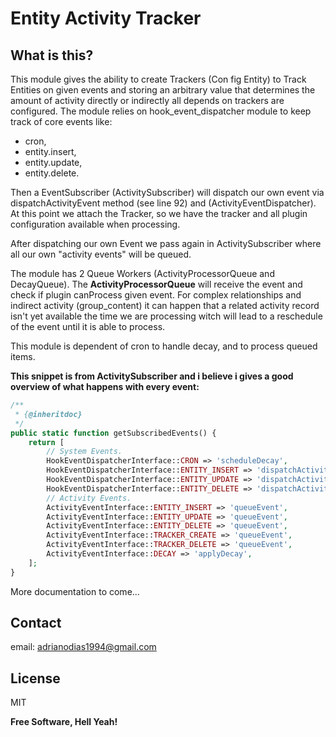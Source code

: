 # Entity Activity Tracker 
## What is this?
This module gives the ability to create Trackers (Con fig Entity) to Track Entities on given events and storing an arbitrary value that determines the amount of activity directly or indirectly all depends on trackers are configured.
The module relies on hook_event_dispatcher module to keep track of core events like:
- cron, 
- entity.insert, 
- entity.update,
- entity.delete.

Then a EventSubscriber (ActivitySubscriber) will dispatch our own event via dispatchActivityEvent method (see line 92) and (ActivityEventDispatcher). At this point we attach the Tracker, so we have the tracker and all plugin configuration available when processing.

After dispatching our own Event we pass again in ActivitySubscriber where all our own "activity events" will be queued.

The module has 2 Queue Workers (ActivityProcessorQueue and DecayQueue).
The **ActivityProcessorQueue** will receive the event and check if plugin canProcess given event. For complex relationships and indirect activity (group_content) it can happen that a related activity record isn't yet available the time we are processing witch will lead to a reschedule of the event until it is able to process.

This module is dependent of cron to handle decay, and to process queued items.


**This snippet is from ActivitySubscriber and i believe i gives a good overview of what happens with every event:**
```php
/**
 * {@inheritdoc}
 */
public static function getSubscribedEvents() {
    return [
        // System Events.
        HookEventDispatcherInterface::CRON => 'scheduleDecay',
        HookEventDispatcherInterface::ENTITY_INSERT => 'dispatchActivityEvent',
        HookEventDispatcherInterface::ENTITY_UPDATE => 'dispatchActivityEvent',
        HookEventDispatcherInterface::ENTITY_DELETE => 'dispatchActivityEvent',
        // Activity Events.
        ActivityEventInterface::ENTITY_INSERT => 'queueEvent',
        ActivityEventInterface::ENTITY_UPDATE => 'queueEvent',
        ActivityEventInterface::ENTITY_DELETE => 'queueEvent',
        ActivityEventInterface::TRACKER_CREATE => 'queueEvent',
        ActivityEventInterface::TRACKER_DELETE => 'queueEvent',
        ActivityEventInterface::DECAY => 'applyDecay',
    ];
}
```

More documentation to come...

## Contact
email: adrianodias1994@gmail.com



## License

MIT

**Free Software, Hell Yeah!**

